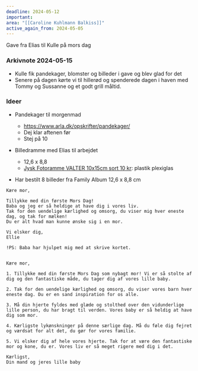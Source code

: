 ```yaml
---
deadline: 2024-05-12
important: 
area: "[[Caroline Kuhlmann Balkiss]]"
active_again_from: 2024-05-05
---
```

Gave fra Elias til Kulle på mors dag 

### Arkivnote 2024-05-15

* Kulle fik pandekager, blomster og billeder i gave og blev glad for det
* Senere på dagen kørte vi til hillerød og spenderede dagen i haven med Tommy og Sussanne og et godt grill måltid.
### Ideer 
- Pandekager til morgenmad 
	- https://www.arla.dk/opskrifter/pandekager/
	- Dej klar aftenen før 
	- Stej på 10 
- Billedramme med Elias til arbejdet 
	- 12,6 x 8,8
	- [Jysk Fotoramme VALTER 10x15cm sort 10 kr](https://jysk.dk/indretning/dekoration/rammer/fotoramme-valter-10x15cm-sort): plastik plexiglas

- Har bestilt 8 billeder fra Family Album 12,6 x 8,8 cm

```
Kære mor,

Tillykke med din første Mors Dag!
Baba og jeg er så heldige at have dig i vores liv.
Tak for den uendelige kærlighed og omsorg, du viser mig hver eneste dag, og tak for mælken! 
Du er alt hvad man kunne ønske sig i en mor.

Vi elsker dig,
Ellie

!PS: Baba har hjulpet mig med at skrive kortet.
```

```AiForlsag 

Kære mor,

1. Tillykke med din første Mors Dag som nybagt mor! Vi er så stolte af dig og den fantastiske måde, du tager dig af vores lille baby.

2. Tak for den uendelige kærlighed og omsorg, du viser vores barn hver eneste dag. Du er en sand inspiration for os alle.

3. Må din hjerte fyldes med glæde og stolthed over den vidunderlige lille person, du har bragt til verden. Vores baby er så heldig at have dig som mor.

4. Kærligste lykønskninger på denne særlige dag. Må du føle dig fejret og værdsat for alt det, du gør for vores familie.

5. Vi elsker dig af hele vores hjerte. Tak for at være den fantastiske mor og kone, du er. Vores liv er så meget rigere med dig i det.

Kærligst,
Din mand og jeres lille baby
```